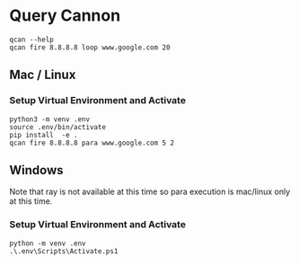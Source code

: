 # Query Cannon

```
qcan --help
qcan fire 8.8.8.8 loop www.google.com 20
```

## Mac / Linux

### Setup Virtual Environment and Activate

```
python3 -m venv .env
source .env/bin/activate
pip install  -e .
qcan fire 8.8.8.8 para www.google.com 5 2
```

## Windows

Note that ray is not available at this time so para execution is mac/linux only at this time.  

### Setup Virtual Environment and Activate

```
python -m venv .env
.\.env\Scripts\Activate.ps1
```
